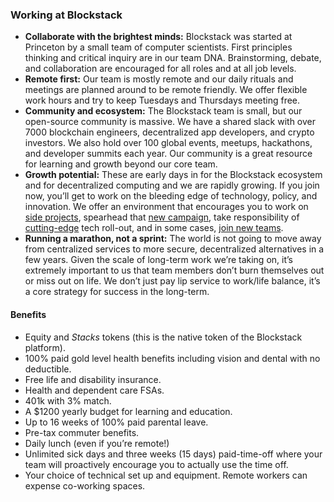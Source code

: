 ### Working at Blockstack

- **Collaborate with the brightest minds:** Blockstack was started at Princeton by a small team of computer scientists. First principles thinking and critical inquiry are in our team DNA. Brainstorming, debate, and collaboration are encouraged for all roles and at all job levels.
- **Remote first:** Our team is mostly remote and our daily rituals and meetings are planned around to be remote friendly. We offer flexible work hours and try to keep Tuesdays and Thursdays meeting free.
- **Community and ecosystem:** The Blockstack team is small, but our open-source community is massive. We have a shared slack with over 7000 blockchain engineers, decentralized app developers, and crypto investors. We also hold over 100 global events, meetups, hackathons, and developer summits each year. Our community is a great resource for learning and growth beyond our core team.
- **Growth potential:** These are early days in for the Blockstack ecosystem and for decentralized computing and we are rapidly growing. If you join now, you’ll get to work on the bleeding edge of technology, policy, and innovation. We offer an environment that encourages you to work on [side projects](https://forum.blockstack.org/t/introducing-radiks-a-framework-for-building-blockstack-apps/7414), spearhead that [new campaign](https://app.co/mining), take responsibility of [cutting-edge](https://forum.blockstack.org/t/blockstack-annual-hard-fork-2018/6518) tech roll-out, and in some cases, [join new teams](https://github.com/blockstack/app-mining/graphs/contributors).
- **Running a marathon, not a sprint:** The world is not going to move away from centralized services to more secure, decentralized alternatives in a few years. Given the scale of long-term work we’re taking on, it’s extremely important to us that team members don’t burn themselves out or miss out on life. We don’t just pay lip service to work/life balance, it’s a core strategy for success in the long-term.

#### Benefits

- Equity and _Stacks_ tokens (this is the native token of the Blockstack platform).
- 100% paid gold level health benefits including vision and dental with no deductible.
- Free life and disability insurance.
- Health and dependent care FSAs.
- 401k with 3% match.
- A $1200 yearly budget for learning and education.
- Up to 16 weeks of 100% paid parental leave.
- Pre-tax commuter benefits.
- Daily lunch (even if you’re remote!)
- Unlimited sick days and three weeks (15 days) paid-time-off where your team will proactively encourage you to actually use the time off. <span id="openings"></span>
- Your choice of technical set up and equipment. Remote workers can expense co-working spaces.






